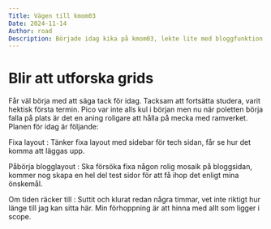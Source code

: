 ```yaml
---
Title: Vägen till kmom03
Date: 2024-11-14
Author: road
Description: Började idag kika på kmom03, lekte lite med bloggfunktion och hittade lite roliga sätt att häntera filer.
---
```


Blir att utforska grids
===============================

Får väl börja med att säga tack för idag. Tacksam att fortsätta studera, varit hektisk första termin. Pico var inte alls kul i början men nu när poletten börja falla på plats är det en aning roligare att hålla på mecka med ramverket. Planen för idag är följande:

Fixa layout
: Tänker fixa layout med sidebar för tech sidan, får se hur det komma att läggas upp.

Påbörja blogglayout
: Ska försöka fixa någon rolig mosaik på bloggsidan, kommer nog skapa en hel del test sidor för att få ihop det enligt mina önskemål.

Om tiden räcker till
: Suttit och klurat redan några timmar, vet inte riktigt hur länge till jag kan sitta här. Min förhoppning är att hinna med allt som ligger i scope.